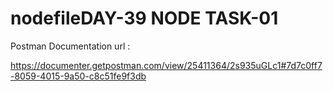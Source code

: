 # nodefileDAY-39 NODE TASK-01

Postman Documentation url :

https://documenter.getpostman.com/view/25411364/2s935uGLc1#7d7c0ff7-8059-4015-9a50-c8c51fe9f3db
